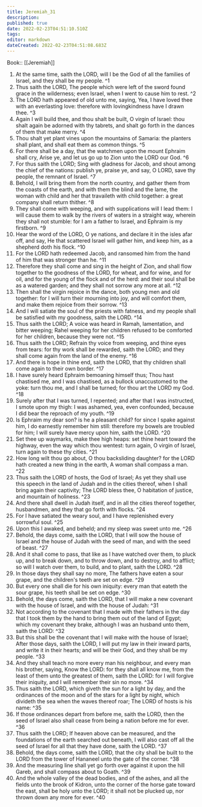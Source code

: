 ```yaml
---
title: Jeremiah_31
description: 
published: true
date: 2022-02-23T04:51:10.510Z
tags: 
editor: markdown
dateCreated: 2022-02-23T04:51:08.683Z
---
```


 Book:: [[Jeremiah]]
 1. At the same time, saith the LORD, will I be the God of all the families of Israel, and they shall be my people. ^1
 2. Thus saith the LORD, The people which were left of the sword found grace in the wilderness; even Israel, when I went to cause him to rest. ^2
 3. The LORD hath appeared of old unto me, saying, Yea, I have loved thee with an everlasting love: therefore with lovingkindness have I drawn thee. ^3
 4. Again I will build thee, and thou shalt be built, O virgin of Israel: thou shalt again be adorned with thy tabrets, and shalt go forth in the dances of them that make merry. ^4
 5. Thou shalt yet plant vines upon the mountains of Samaria: the planters shall plant, and shall eat them as common things. ^5
 6. For there shall be a day, that the watchmen upon the mount Ephraim shall cry, Arise ye, and let us go up to Zion unto the LORD our God. ^6
 7. For thus saith the LORD; Sing with gladness for Jacob, and shout among the chief of the nations: publish ye, praise ye, and say, O LORD, save thy people, the remnant of Israel. ^7
 8. Behold, I will bring them from the north country, and gather them from the coasts of the earth, and with them the blind and the lame, the woman with child and her that travaileth with child together: a great company shall return thither. ^8
 9. They shall come with weeping, and with supplications will I lead them: I will cause them to walk by the rivers of waters in a straight way, wherein they shall not stumble: for I am a father to Israel, and Ephraim is my firstborn. ^9
 10. Hear the word of the LORD, O ye nations, and declare it in the isles afar off, and say, He that scattered Israel will gather him, and keep him, as a shepherd doth his flock. ^10
 11. For the LORD hath redeemed Jacob, and ransomed him from the hand of him that was stronger than he. ^11
 12. Therefore they shall come and sing in the height of Zion, and shall flow together to the goodness of the LORD, for wheat, and for wine, and for oil, and for the young of the flock and of the herd: and their soul shall be as a watered garden; and they shall not sorrow any more at all. ^12
 13. Then shall the virgin rejoice in the dance, both young men and old together: for I will turn their mourning into joy, and will comfort them, and make them rejoice from their sorrow. ^13
 14. And I will satiate the soul of the priests with fatness, and my people shall be satisfied with my goodness, saith the LORD. ^14
 15. Thus saith the LORD; A voice was heard in Ramah, lamentation, and bitter weeping; Rahel weeping for her children refused to be comforted for her children, because they were not. ^15
 16. Thus saith the LORD; Refrain thy voice from weeping, and thine eyes from tears: for thy work shall be rewarded, saith the LORD; and they shall come again from the land of the enemy. ^16
 17. And there is hope in thine end, saith the LORD, that thy children shall come again to their own border. ^17
 18. I have surely heard Ephraim bemoaning himself thus; Thou hast chastised me, and I was chastised, as a bullock unaccustomed to the yoke: turn thou me, and I shall be turned; for thou art the LORD my God. ^18
 19. Surely after that I was turned, I repented; and after that I was instructed, I smote upon my thigh: I was ashamed, yea, even confounded, because I did bear the reproach of my youth. ^19
 20. Is Ephraim my dear son? is he a pleasant child? for since I spake against him, I do earnestly remember him still: therefore my bowels are troubled for him; I will surely have mercy upon him, saith the LORD. ^20
 21. Set thee up waymarks, make thee high heaps: set thine heart toward the highway, even the way which thou wentest: turn again, O virgin of Israel, turn again to these thy cities. ^21
 22. How long wilt thou go about, O thou backsliding daughter? for the LORD hath created a new thing in the earth, A woman shall compass a man. ^22
 23. Thus saith the LORD of hosts, the God of Israel; As yet they shall use this speech in the land of Judah and in the cities thereof, when I shall bring again their captivity; The LORD bless thee, O habitation of justice, and mountain of holiness. ^23
 24. And there shall dwell in Judah itself, and in all the cities thereof together, husbandmen, and they that go forth with flocks. ^24
 25. For I have satiated the weary soul, and I have replenished every sorrowful soul. ^25
 26. Upon this I awaked, and beheld; and my sleep was sweet unto me. ^26
 27. Behold, the days come, saith the LORD, that I will sow the house of Israel and the house of Judah with the seed of man, and with the seed of beast. ^27
 28. And it shall come to pass, that like as I have watched over them, to pluck up, and to break down, and to throw down, and to destroy, and to afflict; so will I watch over them, to build, and to plant, saith the LORD. ^28
 29. In those days they shall say no more, The fathers have eaten a sour grape, and the children's teeth are set on edge. ^29
 30. But every one shall die for his own iniquity: every man that eateth the sour grape, his teeth shall be set on edge. ^30
 31. Behold, the days come, saith the LORD, that I will make a new covenant with the house of Israel, and with the house of Judah: ^31
 32. Not according to the covenant that I made with their fathers in the day that I took them by the hand to bring them out of the land of Egypt; which my covenant they brake, although I was an husband unto them, saith the LORD: ^32
 33. But this shall be the covenant that I will make with the house of Israel; After those days, saith the LORD, I will put my law in their inward parts, and write it in their hearts; and will be their God, and they shall be my people. ^33
 34. And they shall teach no more every man his neighbour, and every man his brother, saying, Know the LORD: for they shall all know me, from the least of them unto the greatest of them, saith the LORD: for I will forgive their iniquity, and I will remember their sin no more. ^34
 35. Thus saith the LORD, which giveth the sun for a light by day, and the ordinances of the moon and of the stars for a light by night, which divideth the sea when the waves thereof roar; The LORD of hosts is his name: ^35
 36. If those ordinances depart from before me, saith the LORD, then the seed of Israel also shall cease from being a nation before me for ever. ^36
 37. Thus saith the LORD; If heaven above can be measured, and the foundations of the earth searched out beneath, I will also cast off all the seed of Israel for all that they have done, saith the LORD. ^37
 38. Behold, the days come, saith the LORD, that the city shall be built to the LORD from the tower of Hananeel unto the gate of the corner. ^38
 39. And the measuring line shall yet go forth over against it upon the hill Gareb, and shall compass about to Goath. ^39
 40. And the whole valley of the dead bodies, and of the ashes, and all the fields unto the brook of Kidron, unto the corner of the horse gate toward the east, shall be holy unto the LORD; it shall not be plucked up, nor thrown down any more for ever. ^40
